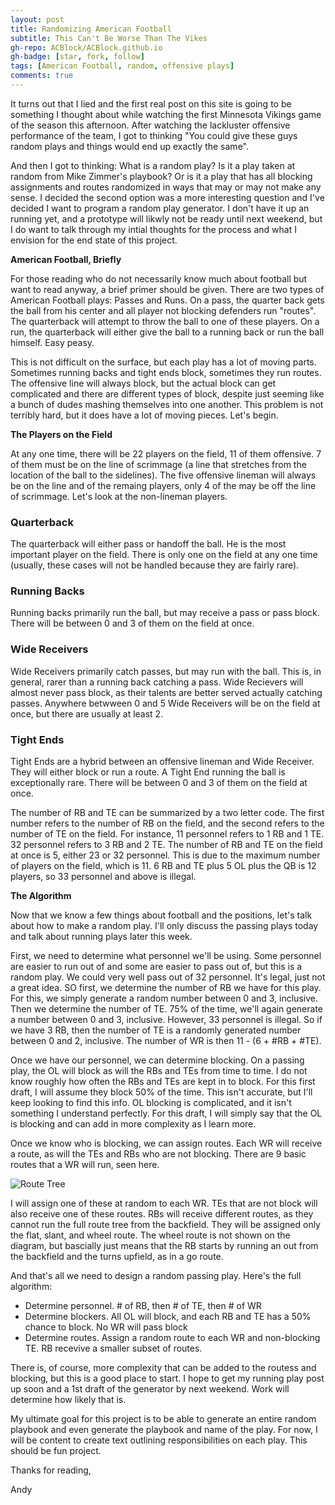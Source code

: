 ```yaml
---
layout: post
title: Randomizing American Football
subtitle: This Can't Be Worse Than The Vikes
gh-repo: ACBlock/ACBlock.github.io
gh-badge: [star, fork, follow]
tags: [American Football, random, offensive plays]
comments: true
---
```


It turns out that I lied and the first real post on this site is going to be something I thought about while watching the first Minnesota Vikings game of the season this afternoon. After watching the lackluster offensive performance of the team, I got to thinking "You could give these guys random plays and things would end up exactly the same".

And then I got to thinking: What is a random play? Is it a play taken at random from Mike Zimmer's playbook? Or is it a play that has all blocking assignments and routes randomized in ways that may or may not make any sense. I decided the second option was a more interesting question and I've decided I want to program a random play generator. I don't have it up an running yet, and a prototype will likwly not be ready until next weekend, but I do want to talk through my intial thoughts for the process and what I envision for the end state of this project.

**American Football, Briefly**

For those reading who do not necessarily know much about football but want to read anyway, a brief primer should be given. There are two types of American Football plays: Passes and Runs. On a pass, the quarter back gets the ball from his center and all player not blocking defenders run "routes". The quarterback will attempt to throw the ball to one of these players. On a run, the quarterback will either give the ball to a running back or run the ball himself. Easy peasy.

This is not difficult on the surface, but each play has a lot of moving parts. Sometimes running backs and tight ends block, sometimes they run routes. The offensive line will always block, but the actual block can get complicated and there are different types of block, despite just seeming like a bunch of dudes mashing themselves into one another. This problem is not terribly hard, but it does have a lot of moving pieces. Let's begin.

**The Players on the Field**

At any one time, there will be 22 players on the field, 11 of them offensive. 7 of them must be on the line of scrimmage (a line that stretches from the location of the ball to the sidelines). The five offensive lineman will always be on the line and of the remaing players, only 4 of the may be off the line of scrimmage. Let's look at the non-lineman players.

### Quarterback
The quarterback will either pass or handoff the ball. He is the most important player on the field. There is only one on the field at any one time (usually, these cases will not be handled because they are fairly rare).

### Running Backs
Running backs primarily run the ball, but may receive a pass or pass block. There will be between 0 and 3 of them on the field at once.

### Wide Receivers
Wide Receivers primarily catch passes, but may run with the ball. This is, in general, rarer than a running back catching a pass. Wide Recievers will almost never pass block, as their talents are better served actually catching passes. Anywhere betwween 0 and 5 Wide Receivers will be on the field at once, but there are usually at least 2.

### Tight Ends
Tight Ends are a hybrid between an offensive lineman and Wide Receiver. They will either block or run a route. A Tight End running the ball is exceptionally rare. There will be between 0 and 3 of them on the field at once.

The number of RB and TE can be summarized by a two letter code. The first number refers to the number of RB on the field, and the second refers to the number of TE on the field. For instance, 11 personnel refers to 1 RB and 1 TE. 32 personnel refers to 3 RB and 2 TE. The number of RB and TE on the field at once is 5, either 23 or 32 personnel. This is due to the maximum number of players on the field, which is 11. 6 RB and TE plus 5 OL plus the QB is 12 players, so 33 personnel and above is illegal.

**The Algorithm**

Now that we know a few things about football and the positions, let's talk about how to make a random play. I'll only discuss the passing plays today and talk about running plays later this week.

First, we need to determine what personnel we'll be using. Some personnel are easier to run out of and some are easier to pass out of, but this is a random play. We could very well pass out of 32 personnel. It's legal, just not a great idea. SO first, we determine the number of RB we have for this play. For this, we simply generate a random number between 0 and 3, inclusive. Then we determine the number of TE. 75% of the time, we'll again generate a number between 0 and 3, inclusive. However, 33 personnel is illegal. So if we have 3 RB, then the number of TE is a randomly generated number between 0 and 2, inclusive. The number of WR is then 11 - (6 + #RB + #TE). 

Once we have our personnel, we can determine blocking. On a passing play, the OL will block as will the RBs and TEs from time to time. I do not know roughly how often the RBs and TEs are kept in to block. For this first draft, I will assume they block 50% of the time. This isn't accurate, but I'll keep looking to find this info. OL blocking is complicated, and it isn't something I understand perfectly. For this draft, I will simply say that the OL is blocking and can add in more complexity as I learn more.

Once we know who is blocking, we can assign routes. Each WR will receive a route, as will the TEs and RBs who are not blocking. There are 9 basic routes that a WR will run, seen here.

![Route Tree](https://www.thephinsider.com/2016/6/20/11975890/football-101-wide-receiver-route-tree)

I will assign one of these at random to each WR. TEs that are not block will also receive one of these routes. RBs will receive different routes, as they cannot run the full route tree from the backfield. They will be assigned only the flat, slant, and wheel route. The wheel route is not shown on the diagram, but bascially just means that the RB starts by running an out from the backfield and the turns upfield, as in a go route.

And that's all we need to design a random passing play. Here's the full algorithm:

- Determine personnel. # of RB, then # of TE, then # of WR
- Determine blockers. All OL will block, and each RB and TE has a 50% chance to block. No WR will pass block
- Determine routes. Assign a random route to each WR and non-blocking TE. RB recevive a smaller subset of routes.

There is, of course, more complexity that can be added to the routess and blocking, but this is a good place to start. I hope to get my running play post up soon and a 1st draft of the generator by next weekend. Work will determine how likely that is.  

My ultimate goal for this project is to be able to generate an entire random playbook and even generate the playbook and name of the play. For now, I will be content to create text outlining responsibilities on each play. This should be fun project.

Thanks for reading, 

Andy 









